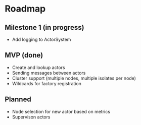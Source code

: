 # Roadmap

## Milestone 1 (in progress)
- Add logging to ActorSystem 

## MVP (done)
- Create and lookup actors
- Sending messages between actors
- Cluster support (multiple nodes, multiple isolates per node)
- Wildcards for factory registration

## Planned
- Node selection for new actor based on metrics
- Supervison actors
